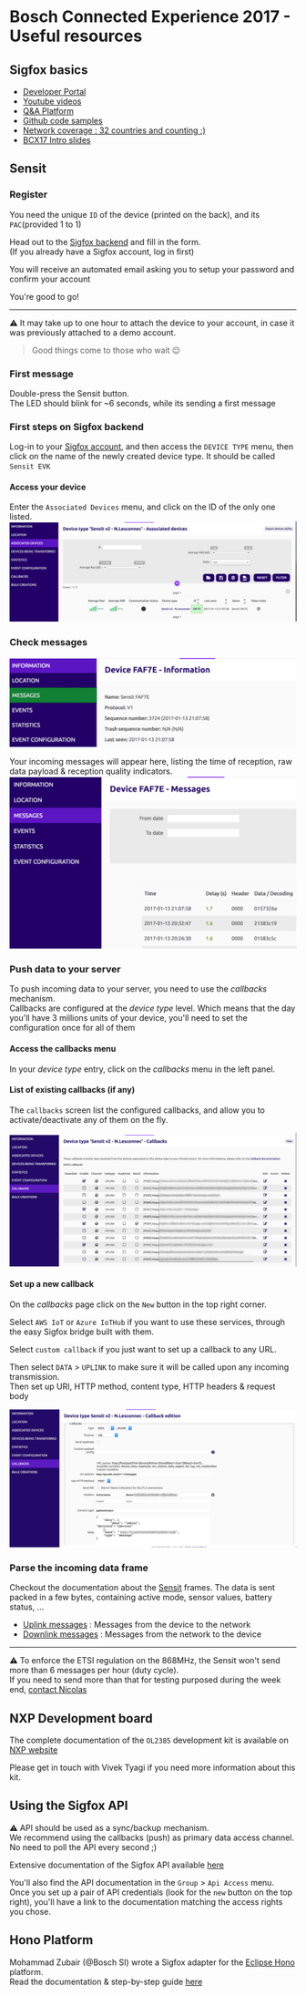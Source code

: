 # Bosch Connected Experience 2017 - Useful resources

## Sigfox basics

* [Developer Portal](http://makers.sigfox.com)
* [Youtube videos](http://youtube.com/sigfox)
* [Q&A Platform](http://ask.sigfox.com)
* [Github code samples](http://github.com/sigfox)
* [Network coverage : 32 countries and counting ;) ](http://sigfox.com/coverage)
* [BCX17 Intro slides](https://www.slideshare.net/nicolsc-slides/bcx17-sigfox-intro)


## Sensit

### Register

You need the unique `ID` of the device (printed on the back), and its `PAC`(provided 1 to 1)

Head out to the [Sigfox backend](https://backend.sigfox.com/activate/sensit) and fill in the form.  
(If you already have a Sigfox account, log in first)


You will receive an automated email asking you to setup your password and confirm your account

You're good to go!

---
⚠ It may take up to one hour to attach the device to your account, in case it was previously attached to a demo account.
> Good things come to those who wait 😉 


### First message

Double-press the Sensit button.  
The LED should blink for ~6 seconds, while its sending a first message

### First steps on Sigfox backend

Log-in to your [Sigfox account](http://backend.sigfox.com), and then access the `DEVICE TYPE` menu, then click on the name of the newly created device type. It should be called `Sensit EVK`

#### Access your device

Enter the `Associated Devices` menu, and click on the ID of the only one listed.
![Associated devices](./img/devices.png)

### Check messages
![Messages menu](./img/device-menu.png)

Your incoming messages will appear here, listing the time of reception, raw data payload & reception quality indicators.
![Messages panel](./img/messages.png)

### Push data to your server

To push incoming data to your server, you need to use the _callbacks_ mechanism.  
Callbacks are configured at the _device type_ level. Which means that the day you'll have 3 millions units of your device, you'll need to set the configuration once for all of them 

#### Access the callbacks menu

In your _device type_ entry, click on the _callbacks_ menu in the left panel.  

#### List of existing callbacks (if any)

The `callbacks` screen list the configured callbacks, and allow you to activate/deactivate any of them on the fly.

![Callbacks](./img/callbacks-list.png)

#### Set up a new callback

On the _callbacks_ page click on the `New` button in the top right corner.  

Select `AWS IoT` or `Azure IoTHub` if you want to use these services, through the easy Sigfox bridge built with them.

Select `custom callback` if you just want to set up a callback to any URL.

Then select `DATA` > `UPLINK` to make sure it will be called upon any incoming transmission.  
Then set up URI, HTTP method, content type, HTTP headers & request body

![New callback](./img/new-callback.png)

### Parse the incoming data frame

Checkout the documentation about the [Sensit](http://sensit.io) frames. 
The data is sent packed in a few bytes, containing active mode, sensor values, battery status, ...  

* [Uplink messages](./Sensit-uplink-frames.md) : Messages from the device to the network
* [Downlink messages](./Sensit-downlink-frames.md) : Messages from the network to the device


---
⚠ To enforce the ETSI regulation on the 868MHz, the Sensit won't send more than 6 messages per hour (duty cycle).  
If you need to send more than that for testing purposed during the week end, [contact Nicolas](mailto:devrelations@sigfox.com) 



## NXP Development board

The complete documentation of the `OL2385` development kit is available on [NXP website](http://www.nxp.com/products/rf/low-power-tx-rx-ics/sub-ghz-rf/om2385-sf001-ol2385-wireless-sub-ghz-transceiver-sigfox-development-kit-with-kl43z:OM2385-SF001)

Please get in touch with Vivek Tyagi if you need more information about this kit.


## Using the Sigfox API

⚠ API should be used as a sync/backup mechanism.  
We recommend using the callbacks (push) as primary data access channel. No need to poll the API every second ;)

Extensive documentation of the Sigfox API available [here](./Sigfox-API.md) 

You'll also find the API documentation in the `Group` > `Api Access` menu.  
Once you set up a pair of API credentials (look for the `new` button on the top right), you'll have a link to the documentation matching the access rights you chose.

## Hono Platform

Mohammad Zubair (@Bosch SI) wrote a Sigfox adapter for the [Eclipse Hono](http://hono.bosch-iot-suite.com) platform.  
Read the documentation & step-by-step guide [here](./Sigfox-to-hono.md)